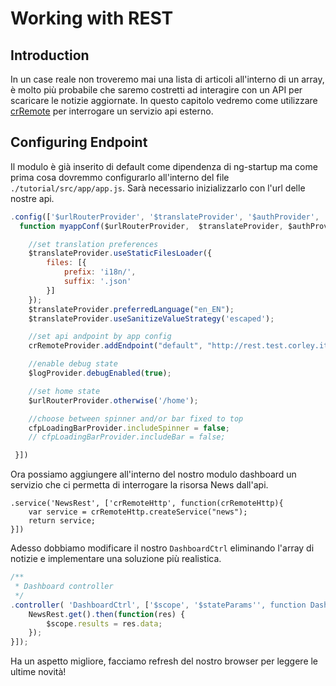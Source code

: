 # Working with REST

## Introduction
In un case reale non troveremo mai una lista di articoli all'interno di un array, è molto più probabile che saremo
costretti ad interagire con un API per scaricare le notizie aggiornate. In questo capitolo vedremo come utilizzare
[crRemote](https://github.com/ngutils/cr-remote) per interrogare un servizio api esterno.

## Configuring Endpoint
Il modulo è già inserito di default come dipendenza di ng-startup ma come prima cosa dovremmo configurarlo all'interno del file `./tutorial/src/app/app.js`.
Sarà necessario inizializzarlo con l'url delle nostre api.
```javascript
.config(['$urlRouterProvider', '$translateProvider', '$authProvider', 'cfpLoadingBarProvider', 'crRemoteProvider', 'appConf', '$logProvider',
  function myappConf($urlRouterProvider,  $translateProvider, $authProvider, cfpLoadingBarProvider, crRemoteProvider, appConf, $logProvider) {

    //set translation preferences
    $translateProvider.useStaticFilesLoader({
        files: [{
            prefix: 'i18n/',
            suffix: '.json'
        }]
    });
    $translateProvider.preferredLanguage("en_EN");
    $translateProvider.useSanitizeValueStrategy('escaped');

    //set api andpoint by app config
    crRemoteProvider.addEndpoint("default", "http://rest.test.corley.it/");

    //enable debug state
    $logProvider.debugEnabled(true);

    //set home state
    $urlRouterProvider.otherwise('/home');

    //choose between spinner and/or bar fixed to top
    cfpLoadingBarProvider.includeSpinner = false;
    // cfpLoadingBarProvider.includeBar = false;

 }])
```
Ora possiamo aggiungere all'interno del nostro modulo dashboard un servizio che ci permetta di interrogare la risorsa News dall'api.
```
.service('NewsRest', ['crRemoteHttp', function(crRemoteHttp){
    var service = crRemoteHttp.createService("news");
    return service;
}])
```

Adesso dobbiamo modificare il nostro `DashboardCtrl` eliminando l'array di notizie e implementare una soluzione più realistica.
```javascript
/**
 * Dashboard controller
 */
.controller( 'DashboardCtrl', ['$scope', '$stateParams'', function DashboardCtrl( $scope, $stateParams, NewsRest) {
    NewsRest.get().then(function(res) {
        $scope.results = res.data;
    });
}]);
```
Ha un aspetto migliore, facciamo refresh del nostro browser per leggere le ultime novità!

